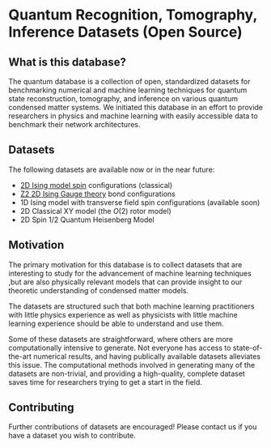 # Quantum Recognition, Tomography, Inference Datasets (Open Source)

## What is this database?

The quantum database is a collection of open, standardized datasets for benchmarking numerical and machine learning techniques for quantum state reconstruction, tomography, and inference on various quantum condensed matter systems. We initiated this database in an effort to provide researchers in physics and machine learning with easily accessible data to benchmark their network architectures.

## Datasets

The following datasets are available now or in the near future:

* [2D Ising model spin](ising.md) configurations (classical)
* [Z2 2D Ising Gauge theory](z2.md) bond configurations
* 1D Ising model with transverse field spin configurations (available soon)
* 2D Classical XY model (the $O(2)$ rotor model)
* 2D Spin 1/2 Quantum Heisenberg Model

## Motivation
The primary motivation for this database is to collect datasets that are interesting to study for the advancement of machine learning techniques ,but are also physically relevant models that can provide insight to our theoretic understanding of condensed matter models.

The datasets are structured such that both machine learning practitioners with little physics experience as well as physicists with little machine learning experience should be able to understand and use them.

Some of these datasets are straightforward, where others are more computationally intensive to generate. Not everyone has access to state-of-the-art numerical results, and having publically available datasets alleviates this issue. The computational methods involved in generating many of the datasets are non-trivial, and providing a high-quality, complete dataset saves time for researchers trying to get a start in the field.

## Contributing
Further contributions of datasets are encouraged! Please contact us if you have a dataset you wish to contribute.
